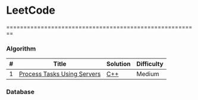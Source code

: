 # LeetCode

========================================================

### Algorithm

| #   | Title                                                                                     | Solution             | Difficulty |
| --- | ----------------------------------------------------------------------------------------- | -------------------- | ---------- |
| 1   | [Process Tasks Using Servers](https://leetcode.com/problems/process-tasks-using-servers/) | [C++](./algorithms/) | Medium     |

### Database
